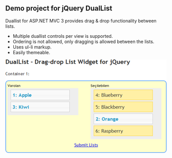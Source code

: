Demo project for jQuery DualList
---------------

Duallist for ASP.NET MVC 3 provides drag & drop functionality between lists.

  - Multiple duallist controls per view is supported.
  - Ordering is not allowed, only dragging is allowed between the lists.
  - Uses ul-li markup.
  - Easily themeable.

![Screenshot](https://github.com/krk/duallist/raw/master/doc/duallist.png)